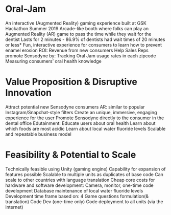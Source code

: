 # Oral-Jam
An interactive (Augmented Reality) gaming experience built at GSK Hackathon Summer 2019
Arcade-like booth where folks can play an Augmented Reality (AR) game to pass the time while they wait for the dentist
Lasts for 2 minutes - 86.9% of dentists had wait times of 20 minutes or less*
Fun, interactive experience for consumers to learn how to prevent enamel erosion
ROI: 
Revenue from new consumers
Help Sales Reps promote Sensodyne by:
Tracking Oral Jam usage rates in each zipcode
Measuring consumers’ oral health knowledge

# Value Proposition & Disruptive Innovation 
Attract potential new Sensodyne consumers
AR: similar to popular Instagram/Snapchat-style filters
Create an unique, immersive, engaging experience for the user
Promote Sensodyne directly to the consumer in the dental office
Edutainment: Educate users about oral health 
Learn about which foods are most acidic
Learn about local water fluoride levels
Scalable and repeatable business model

# Feasibility & Potential to Scale
Technically feasible using Unity (gaming engine)
Capability for expansion of features possible
Scalable to multiple units as duplicates of base code
Can scale to other countries with language translation
Cheap core costs for hardware and software development: 
Camera, monitor, one-time code development
Database maintenance of local water fluoride levels
Development time frame based on:
4 Game questions formulation(& translation)
Code Dev (one-time only)
Code deployment to all units (via the internet)
